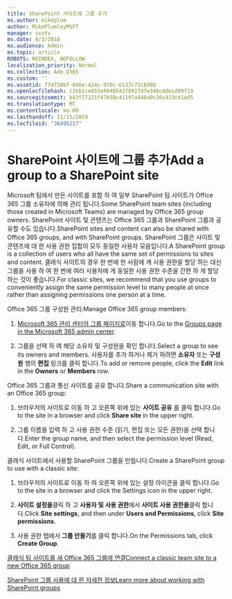 ```yaml
---
title: SharePoint 사이트에 그룹 추가
ms.author: mikeplum
author: MikePlumleyMSFT
manager: scotv
ms.date: 8/3/2018
ms.audience: Admin
ms.topic: article
ROBOTS: NOINDEX, NOFOLLOW
localization_priority: Normal
ms.collection: Adm_O365
ms.custom: ''
ms.assetid: f7d730bf-0d6e-424c-970c-6137c71cb50b
ms.openlocfilehash: c2bb1ce655e994054278927dfe346c0decd09f19
ms.sourcegitcommit: b43f77221f47b50c41197a448a9c26c423ce1ad5
ms.translationtype: MT
ms.contentlocale: ko-KR
ms.lasthandoff: 11/15/2019
ms.locfileid: "36495217"
---
```

# <a name="add-a-group-to-a-sharepoint-site"></a><span data-ttu-id="28df9-102">SharePoint 사이트에 그룹 추가</span><span class="sxs-lookup"><span data-stu-id="28df9-102">Add a group to a SharePoint site</span></span>

<span data-ttu-id="28df9-103">Microsoft 팀에서 만든 사이트를 포함 하 여 일부 SharePoint 팀 사이트가 Office 365 그룹 소유자에 의해 관리 됩니다.</span><span class="sxs-lookup"><span data-stu-id="28df9-103">Some SharePoint team sites (including those created in Microsoft Teams) are managed by Office 365 group owners.</span></span> <span data-ttu-id="28df9-104">SharePoint 사이트 및 콘텐츠는 Office 365 그룹과 SharePoint 그룹과 공유할 수도 있습니다.</span><span class="sxs-lookup"><span data-stu-id="28df9-104">SharePoint sites and content can also be shared with Office 365 groups, and with SharePoint groups.</span></span> <span data-ttu-id="28df9-105">SharePoint 그룹은 사이트 및 콘텐츠에 대 한 사용 권한 집합이 모두 동일한 사용자 모음입니다.</span><span class="sxs-lookup"><span data-stu-id="28df9-105">A SharePoint group is a collection of users who all have the same set of permissions to sites and content.</span></span> <span data-ttu-id="28df9-106">클래식 사이트의 경우 한 번에 한 사람에 게 사용 권한을 할당 하는 대신 그룹을 사용 하 여 한 번에 여러 사용자에 게 동일한 사용 권한 수준을 간편 하 게 할당 하는 것이 좋습니다.</span><span class="sxs-lookup"><span data-stu-id="28df9-106">For classic sites, we recommend that you use groups to conveniently assign the same permission level to many people at once rather than assigning permissions one person at a time.</span></span>
  
<span data-ttu-id="28df9-107">Office 365 그룹 구성원 관리:</span><span class="sxs-lookup"><span data-stu-id="28df9-107">Manage Office 365 group members:</span></span>
  
1. <span data-ttu-id="28df9-108">[Microsoft 365 관리 센터의 그룹 페이지로](https://portal.office.com/adminportal/home#/groups)이동 합니다.</span><span class="sxs-lookup"><span data-stu-id="28df9-108">Go to the [Groups page in the Microsoft 365 admin center](https://portal.office.com/adminportal/home#/groups).</span></span>
    
2. <span data-ttu-id="28df9-109">그룹을 선택 하 여 해당 소유자 및 구성원을 확인 합니다.</span><span class="sxs-lookup"><span data-stu-id="28df9-109">Select a group to see its owners and members.</span></span> <span data-ttu-id="28df9-110">사용자를 추가 하거나 제거 하려면 **소유자** 또는 **구성원** 행의 **편집** 링크를 클릭 합니다.</span><span class="sxs-lookup"><span data-stu-id="28df9-110">To add or remove people, click the **Edit** link in the **Owners** or **Members** row.</span></span> 
    
<span data-ttu-id="28df9-111">Office 365 그룹과 통신 사이트를 공유 합니다.</span><span class="sxs-lookup"><span data-stu-id="28df9-111">Share a communication site with an Office 365 group:</span></span>
  
1. <span data-ttu-id="28df9-112">브라우저의 사이트로 이동 하 고 오른쪽 위에 있는 **사이트 공유** 를 클릭 합니다.</span><span class="sxs-lookup"><span data-stu-id="28df9-112">Go to the site in a browser and click **Share site** in the upper right.</span></span> 
    
2. <span data-ttu-id="28df9-113">그룹 이름을 입력 하 고 사용 권한 수준 (읽기, 편집 또는 모든 권한)을 선택 합니다.</span><span class="sxs-lookup"><span data-stu-id="28df9-113">Enter the group name, and then select the permission level (Read, Edit, or Full Control).</span></span>
    
<span data-ttu-id="28df9-114">클래식 사이트에서 사용할 SharePoint 그룹을 만듭니다.</span><span class="sxs-lookup"><span data-stu-id="28df9-114">Create a SharePoint group to use with a classic site:</span></span>
  
1. <span data-ttu-id="28df9-115">브라우저의 사이트로 이동 하 여 오른쪽 위에 있는 설정 아이콘을 클릭 합니다.</span><span class="sxs-lookup"><span data-stu-id="28df9-115">Go to the site in a browser and click the Settings icon in the upper right.</span></span>
    
2. <span data-ttu-id="28df9-116">**사이트 설정을**클릭 하 고 **사용자 및 사용 권한**에서 **사이트 사용 권한을**클릭 합니다.</span><span class="sxs-lookup"><span data-stu-id="28df9-116">Click **Site settings**, and then under **Users and Permissions**, click **Site permissions**.</span></span>
    
3. <span data-ttu-id="28df9-117">사용 권한 탭에서 **그룹 만들기**를 클릭 합니다.</span><span class="sxs-lookup"><span data-stu-id="28df9-117">On the Permissions tab, click **Create Group**.</span></span>
    
[<span data-ttu-id="28df9-118">클래식 팀 사이트를 새 Office 365 그룹에 연결</span><span class="sxs-lookup"><span data-stu-id="28df9-118">Connect a classic team site to a new Office 365 group</span></span>](https://go.microsoft.com/fwlink/?linkid=2008654)
  
[<span data-ttu-id="28df9-119">SharePoint 그룹 사용에 대 한 자세한 정보</span><span class="sxs-lookup"><span data-stu-id="28df9-119">Learn more about working with SharePoint groups</span></span>](https://go.microsoft.com/fwlink/?linkid=874658)
  

